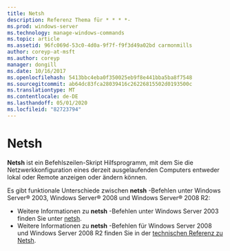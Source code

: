 ```yaml
---
title: Netsh
description: Referenz Thema für * * * *-
ms.prod: windows-server
ms.technology: manage-windows-commands
ms.topic: article
ms.assetid: 96fc069d-53c0-4d0a-9f7f-f9f3d49a02bd carmonmills
author: coreyp-at-msft
ms.author: coreyp
manager: dongill
ms.date: 10/16/2017
ms.openlocfilehash: 5413bbc4eba0f350025eb9f8e441bba5ba8f7548
ms.sourcegitcommit: ab64dc83fca28039416c26226815502d0193500c
ms.translationtype: MT
ms.contentlocale: de-DE
ms.lasthandoff: 05/01/2020
ms.locfileid: "82723794"
---
```

# <a name="netsh"></a>Netsh



**Netsh** ist ein Befehlszeilen-Skript Hilfsprogramm, mit dem Sie die Netzwerkkonfiguration eines derzeit ausgelaufenden Computers entweder lokal oder Remote anzeigen oder ändern können.

Es gibt funktionale Unterschiede zwischen **netsh** -Befehlen unter Windows Server® 2003, Windows Server® 2008 und Windows Server® 2008 R2:
-   Weitere Informationen zu **netsh** -Befehlen unter Windows Server 2003 finden Sie unter [netsh](https://technet.microsoft.com/library/cc779693(v=ws.10).aspx).
-   Weitere Informationen zu **netsh** -Befehlen für Windows Server 2008 und Windows Server 2008 R2 finden Sie in der [technischen Referenz zu Netsh](https://technet.microsoft.com/library/cc754753(v=ws.10).aspx).